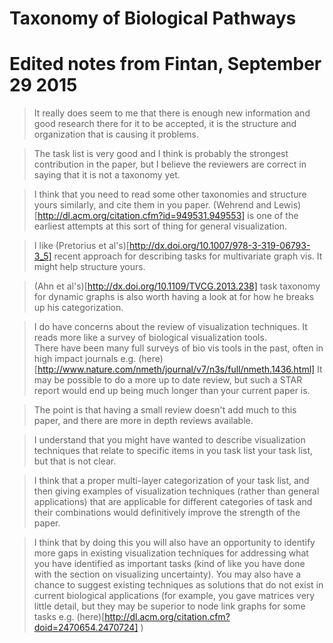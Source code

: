 # Taxonomy of Biological Pathways

# Edited notes from Fintan, September 29 2015

> It really does seem to me that there is enough new information and good research there for it to be accepted, it is the structure and organization that is causing it problems.

> The task list is very good and I think is probably the strongest contribution in the paper, but I believe the reviewers are correct in saying that it is not a taxonomy yet.

> I think that you need to read some other taxonomies and structure yours similarly, and cite them in you paper. (Wehrend and Lewis)[http://dl.acm.org/citation.cfm?id=949531.949553] is one of the earliest attempts at this sort of thing for general visualization.

> I like (Pretorius et al's)[http://dx.doi.org/10.1007/978-3-319-06793-3_5]
recent approach for describing tasks for multivariate graph vis.
It might help structure yours.

> (Ahn et al's)[http://dx.doi.org/10.1109/TVCG.2013.238] task taxonomy
for dynamic graphs is also worth having a look at for how he breaks
up his categorization.

> I do have concerns about the review of visualization techniques.
It reads more like a survey of biological visualization tools.  
There have been many full surveys of bio vis tools in the past,
often in high impact journals e.g. (here)[http://www.nature.com/nmeth/journal/v7/n3s/full/nmeth.1436.html]
It may be possible to do a more up to date  review,
but such a STAR report would end up being
much longer than your current paper is.

> The point is that having a small review doesn't add much to this paper,
and there are more in depth reviews available.

> I understand that you might have wanted to describe visualization techniques
that relate to specific items in you task list your task list,
but that is not clear.

> I think that a proper multi-layer categorization of your task list,
and then giving examples of visualization techniques
(rather than general applications)
that are applicable for different categories of task
and their combinations would definitively improve the strength of the paper.

> I think that by doing this you will also have an opportunity to identify more
gaps in existing visualization techniques for addressing what you have
identified as important tasks
(kind of like you have done with the section on visualizing uncertainty).
You may also have a chance to suggest existing techniques as solutions
that do not exist in current biological applications
(for example, you gave matrices very little detail,
but they may be superior to node link graphs for some tasks
e.g. (here)[http://dl.acm.org/citation.cfm?doid=2470654.2470724] )
